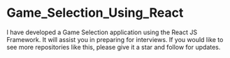 # Game_Selection_Using_React
I have developed a Game Selection application using the React JS Framework. It will assist you in preparing for interviews. If you would like to see more repositories like this, please give it a star and follow for updates.
